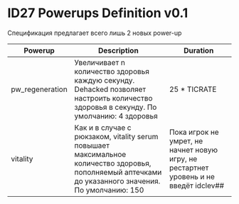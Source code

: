 # ID27 Powerups Definition v0.1

Спецификация предлагает всего лишь 2 новых power-up

|Powerup|Description|Duration|
|-------|-----------|--------|
|pw_regeneration|Увеличивает n количество здоровья каждую секунду. Dehacked позволяет настроить количество здоровья в секунду. По умолчанию: 4 здоровья|25 * TICRATE|
|vitality|Как и в случае с рюкзаком, vitality serum повышает максимальное количество здоровья, пополняемый аптечками до указанного значения. По умолчанию: 150|Пока игрок не умрет, не начнет новую игру, не рестартнет уровень и не введёт idclev##|
